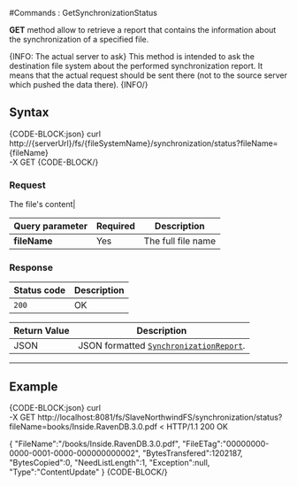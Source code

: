 #Commands : GetSynchronizationStatus

**GET** method allow to retrieve a report that contains the information about the synchronization of a specified file.

{INFO: The actual server to ask}
This method is intended to ask the destination file system about the performed synchronization report. It means that the actual request should be sent there (not to the source server which pushed the data there).
{INFO/}

## Syntax

{CODE-BLOCK:json}
curl \
	http://{serverUrl}/fs/{fileSystemName}/synchronization/status?fileName={fileName} \
	-X GET 
{CODE-BLOCK/}

### Request
The file's content|

| Query parameter | Required | Description |
| ------------- | -- | ---- |
| **fileName** | Yes | The full file name |


### Response

| Status code | Description |
| ----------- | - |
| `200` | OK |

| Return Value | Description |
| ------------- | ------------- |
| JSON | JSON formatted [`SynchronizationReport`](../../../../../glossary/synchronization-report). |

<hr />

## Example

{CODE-BLOCK:json}
curl \
	-X GET http://localhost:8081/fs/SlaveNorthwindFS/synchronization/status?fileName=books/Inside.RavenDB.3.0.pdf
< HTTP/1.1 200 OK

{
    "FileName":"/books/Inside.RavenDB.3.0.pdf",
    "FileETag":"00000000-0000-0001-0000-000000000002",
    "BytesTransfered":1202187,
    "BytesCopied":0,
    "NeedListLength":1,
    "Exception":null,
    "Type":"ContentUpdate"
}
{CODE-BLOCK/}
